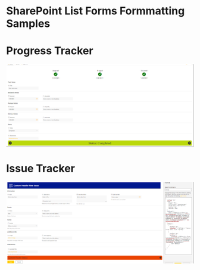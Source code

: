 # SharePoint List Forms Formmatting Samples

# Progress Tracker

![](https://github.com/ravikumarpasupuleti/SharePointListFormatitingExamples/blob/master/FormSamples/ProgressTracker/ProgressTrackerRef.png)

# Issue Tracker 
![](https://github.com/ravikumarpasupuleti/SharePointListFormatitingExamples/blob/master/FormSamples/IssueTracker/IsssueTrackerRef.png)
